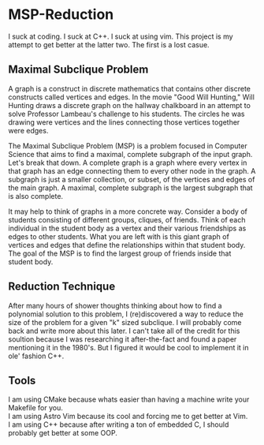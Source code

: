 # MSP-Reduction

I suck at coding. I suck at C++. I suck at using vim. This project is my attempt to get better at the latter two. The first is a lost casue.

## Maximal Subclique Problem
A graph is a construct in discrete mathematics that contains other discrete constructs called vertices and edges. In the movie "Good Will Hunting," Will Hunting draws a discrete graph on the hallway chalkboard in an attempt to solve Professor
 Lambeau's challenge to his students. The circles he was drawing were vertices and the lines connecting those vertices together were edges. 

 The Maximal Subclique Problem (MSP) is a problem focused in Computer Science that aims to find a maximal, complete subgraph of the input graph. Let's break that down. A complete graph is a graph where every vertex in that graph has an edge connecting them to every other node in the graph. A subgraph is just a smaller collection, or subset, of the vertices and edges of the main graph. A maximal, complete subgraph is the largest subgraph that is also complete.  

 It may help to think of graphs in a more concrete way. Consider a body of students consisting of different groups, cliques, of friends. Think of each individual in the student body as a vertex and their various friendships as edges to other students. What you are left with is this giant graph of vertices and edges that define the relationships within that student body. The goal of the MSP is to find the largest group of friends inside that student body.

 ## Reduction Technique
 After many hours of shower thoughts thinking about how to find a polynomial solution to this problem, I (re)discovered a way to reduce the size of the problem for a given "k" sized subclique. I will probably come back and write more about this later. I can't take all of the credit for this soultion because I was researching it after-the-fact and found a paper mentioning it in the 1980's. But I figured it would be cool to implement it in ole' fashion C++.

 ## Tools
 I am using CMake because whats easier than having a machine write your Makefile for you.  
 I am using Astro Vim because its cool and forcing me to get better at Vim.  
 I am using C++ because after writing a ton of embedded C, I should probably get better at some OOP.
